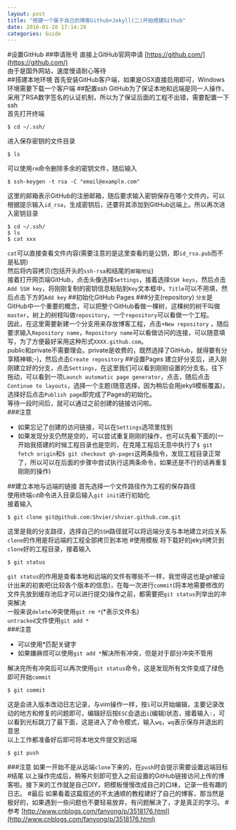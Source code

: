 ```yaml
---
layout: post
title: "搭建一个属于自己的博客Github+Jekyll(二)开始搭建Github"
date: 2016-01-28 17:14:29
categories: Guide
---
```

#设置GitHub
##申请账号
直接上GitHub官网申请 [https://github.com/](https://github.com/)  
由于是国外网站，速度慢请耐心等待  
##搭建本地环境
首先安装GitHub客户端，如果是OSX直接启用即可，Windows环境需要下载一个客户端 
##配置ssh
GitHub为了保证本地和远端是同一人操作，采用了RSA数字签名的认证机制，所以为了保证后面的工程不出错，需要配置一下ssh   
首先打开终端      

	$ cd ~/.ssh/   
	
进入保存密钥的文件目录

	$ ls
	
可以使用`rm`命令删除多余的密钥文件，随后输入

	$ ssh-keygen -t rsa -C "email@example.com"
	
这里的邮箱表示GitHub的注册邮箱，随后要求输入密钥保存在哪个文件内，可以根据提示输入`id_rsa`，生成密钥后，还要将其添加到GitHub远端上。所以再次进入密钥目录

	$ cd ~/.ssh/
	$ ls
	$ cat xxx
	
`cat`可以直接查看文件内容(需要注意的是这里查看的是公钥，即`id_rsa.pub`而不是私钥)   
然后将内容拷贝(包括开头的`ssh-rsa`和结尾的`邮箱地址`)   
接着打开网页端GitHub，点击头像选择`Settings`，接着选择`SSH keys`，然后点击`Add SSH key`，将刚刚复制的密钥信息粘贴到`Key`文本框中，`Title`可以不用填，然后点击下方的`Add key`
##初始化GitHub Pages
###分支(repository)
`分支`是GitHub中一个重要的概念，可以把整个GitHub看做一棵树，这棵树的树干叫做`master`，树上的树枝叫做`repository`，一个`repository`可以看做一个工程。    
因此，在这里需要新建一个分支用来存放博客工程，点击`+New repository` ，随后要求输入`Repository name`，`Repository name`可以看做访问的连接，可以随意填写，为了方便最好采用这种形式`XXXX.github.com`。   
public和private不需要理会。private是收费的，既然选择了GitHub，就得要有分享精神嘛;-)，然后点击`Create repository`
##设置Pages
建立好分支后，进入刚刚建立好的分支，点击`Settings`，在这里我们可以看到刚刚设置的分支名，往下拖动，可以看到一项`Launch automatic page generator`，点击，随后点击`Continue to layouts`，选择一个主题(随意选择，因为稍后会用jekyll模板覆盖)，选择好后点击`Publish page`即完成了Pages的初始化。   
等待一段时间后，就可以通过之前创建的链接访问啦。    
###注意
- 如果忘记了创建的访问链接，可以在`Settings`选项里找到
- 如果发现分支仍然是空的，可以尝试重复刚刚的操作，也可以先看下面的(一开始我搭建的时候工程目录也是空的，在克隆工程后无意中执行了`$ git fetch origin`和`$ git checkout gh-pages`这两条指令，发现工程目录正常了，所以可以在后面的步骤中尝试执行这两条命令，如果还是不行的话再重复刚刚的操作)   
 
##建立本地与远端的链接
首先选择一个文件路径作为工程的保存路径   
使用终端`cd`命令进入目录后输入`git init`进行初始化   
接着输入   
	
	$ git clone git@github.com:Shvier/shvier.github.com.git   
	
这里是我的分支路径，选择自己的`SSH`路径就可以将远端分支与本地建立对应关系      
`clone`的作用是将远端的工程全部拷贝到本地
#使用模板
将下载好的jekyll拷贝到`clone`好的工程目录，接着输入

	$ git status
	
`git status`的作用是查看本地和远端的文件有哪些不一样，我觉得这也是git被设计出来的初衷吧(比较各个版本的信息)，在每一次进行`commit`(将本地需要修改的文件先放到缓存池后才可以进行提交)操作之前，都需要把`git status`列举出的冲突解决   
一般来说`delete`冲突使用`git rm *`(*表示文件名)   
`untracked`文件使用`git add *`   
###注意
- 可以使用*匹配关键字
- 如果嫌麻烦可以使用`git add *`解决所有冲突，但是对于部分冲突不管用    

解决完所有冲突后可以再次使用`git status`命令，这是发现所有文件变成了绿色即可开始`commit`

	$ git commit
	
这是会进入版本改动日志记录，与vim操作一样，按`i`可以开始编辑，主要记录改动的地方和修复的问题即可，编辑好后按`ESC`会退出`i`(编辑)状态，接着输入`:`，可以看到光标跳刀了最下面，这是进入了命令模式，输入`wq`，`wq`表示保存并退出的意思    
以上工作都准备好后即可将本地文件提交到远端

	$ git push
	
###注意
如果一开始不是从远端`clone`下来的，在`push`时会提示需要设置远端目标
#结尾
以上操作完成后，稍等片刻即可登入之前设置的GitHub链接访问上传的博客啦。接下来的工作就是自己DIY，把模板慢慢改成自己的口味，记录一些有趣的日志。
#最后
如果看着这篇叙述的不太通顺的教程建好了自己的博客，那当然是极好的，如果遇到一些问题也不要轻易放弃，有问题解决了，才是真正的学习。
#参考
[http://www.cnblogs.com/fanyong/p/3518176.html](http://www.cnblogs.com/fanyong/p/3518176.html)